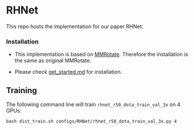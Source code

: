 # RHNet

This repo hosts the implementation for our paper RHNet.


### Installation
- This implementation is based on [MMRotate](https://github.com/open-mmlab/mmrotate). Therefore the installation is the same as original MMRotate.

- Please check [get_started.md](https://github.com/open-mmlab/mmrotate/blob/main/docs/en/get_started.md) for installation.

## Training

The following command line will train `rhnet_r50_dota_train_val_3x` on 4 GPUs:

```
bash dist_train.sh configs/RHNet/rhnet_r50_dota_train_val_3x.py 4
```